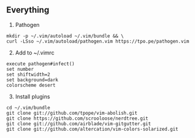## Everything

1. Pathogen
```
mkdir -p ~/.vim/autoload ~/.vim/bundle && \
curl -LSso ~/.vim/autoload/pathogen.vim https://tpo.pe/pathogen.vim
```

2. Add to ~/.vimrc

```
execute pathogen#infect()
set number
set shiftwidth=2
set background=dark
colorscheme desert
```

3. Install plugins

```
cd ~/.vim/bundle
git clone git://github.com/tpope/vim-abolish.git
git clone https://github.com/scrooloose/nerdtree.git
git clone git://github.com/airblade/vim-gitgutter.git
git clone git://github.com/altercation/vim-colors-solarized.git

```

